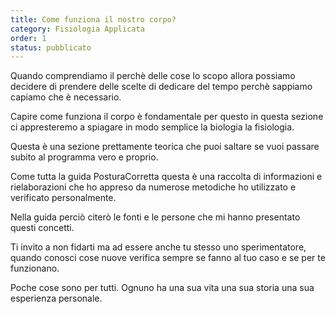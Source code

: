 ```yaml
---
title: Come funziona il nostro corpo?
category: Fisiologia Applicata
order: 1
status: pubblicato
---
```


Quando comprendiamo il perchè delle cose lo scopo allora possiamo decidere di prendere delle scelte di dedicare del tempo perchè sappiamo capiamo che è necessario.

Capire come funziona il corpo è fondamentale per questo in questa sezione ci appresteremo a spiagare in modo semplice la biologia la fisiologia.

Questa è una sezione prettamente teorica che puoi saltare se vuoi passare subito al programma vero e proprio.

Come tutta la guida PosturaCorretta questa è una raccolta di informazioni e rielaborazioni che ho appreso da numerose metodiche ho utilizzato e verificato personalmente. 

Nella guida perciò citerò le fonti e le persone che mi hanno presentato questi concetti.

Ti invito a non fidarti ma ad essere anche tu stesso uno sperimentatore, quando conosci cose nuove verifica sempre se fanno al tuo caso e se per te funzionano.

Poche cose sono per tutti. Ognuno ha una sua vita una sua storia una sua esperienza personale.



